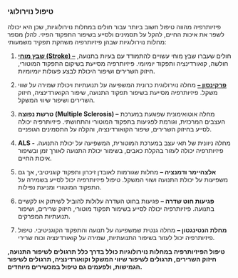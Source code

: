 ### טיפול נוירולוגי
פיזיותרפיה מהווה טיפול חשוב ביותר עבור חולים במחלות נוירולוגיות, שכן היא יכולה לשפר את איכות החיים, להקל על תסמינים ולסייע בשיפור התפקוד הפיזי. להלן מספר מחלות נוירולוגיות שבהן פיזיותרפיה משחקת תפקיד משמעותי:


1.	[**שבץ מוחי (Stroke) –**](http://127.0.0.1:5500/public/docStroke.html) חולים שעברו שבץ מוחי עשויים להתמודד עם בעיות בתנועה, חולשה, קואורדינציה ותפקוד יומיומי. פיזיותרפיה מסייעת בשיקום התפקוד המוטורי, חיזוק השרירים ושיפור היכולת לבצע פעולות יומיומיות.

2.	[**פרקינסון –**]() מחלה נוירולוגית כרונית המשפיעה על תנועתיות ויכולת שמירה על שווי משקל. פיזיותרפיה מסייעת בשיפור תפקוד התנועה, שיפור הקואורדינציה, חיזוק השרירים ושיפור שיווי המשקל.

3.	**טרשת נפוצה (Multiple Sclerosis) –** מחלה אוטואימונית שפוגעת במערכת העצבים המרכזית, וגורמת לפגיעות בתפקוד המוטורי והתחושתי. פיזיותרפיה יכולה לסייע בחיזוק השרירים, שיפור הקואורדינציה, והקלה על התסמינים הגופניים.
4. **ALS -**  מחלה ניוונית של תאי עצב במערכת המוטורית, המשפיעה על יכולת התנועה. פיזיותרפיה יכולה לעזור בהקלת כאבים, בשימור יכולת התנועה לאורך זמן ובשיפור איכות החיים.

5.	**אלצהיימר ודמנציה –** מחלות שגורמות לאובדן זיכרון ותפקוד קוגניטיבי, אך גם משפיעות על יכולת התנועה ושווי המשקל. טיפול פיזיותרפיה יכול לסייע בשמירה על התפקוד המוטורי ומניעת נפילות.

6.	**פגיעות חוט שדרה –** פגיעות בחוט השדרה עלולות להוביל לשיתוק או לקשיים בתנועה. פיזיותרפיה יכולה לסייע בשימור תפקוד מוטורי, חיזוק שרירים, ושיפור תנועתיות המפרקים.

7.	**מחלת הנטינגטון –** מחלה גנטית שמשפיעה על תנועה והתפקוד הקוגניטיבי. טיפול פיזיותרפיה יכול לעזור בשיפור התנועתיות, שמירה על קואורדינציה וכוח שרירי.

**טיפול הפיזיותרפיה במחלות נוירולוגיות כולל בדרך כלל תרגולים לשיפור התנועה, חיזוק השרירים, תרגולים לשיפור שיווי המשקל וקואורדינציה, תרגולים לשיפור הגמישות, ולפעמים גם טיפול במכשירים מיוחדים.**
